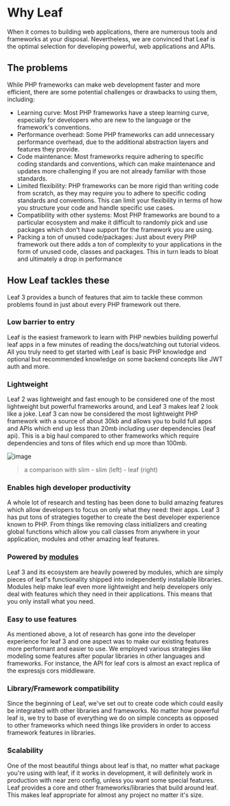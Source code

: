 # Why Leaf

When it comes to building web applications, there are numerous tools and frameworks at your disposal. Nevertheless, we are convinced that Leaf is the optimal selection for developing powerful, web applications and APIs.

## The problems

While PHP frameworks can make web development faster and more efficient, there are some potential challenges or drawbacks to using them, including:

- Learning curve: Most PHP frameworks have a steep learning curve, especially for developers who are new to the language or the framework's conventions.
- Performance overhead: Some PHP frameworks can add unnecessary performance overhead, due to the additional abstraction layers and features they provide.
- Code maintenance: Most frameworks require adhering to specific coding standards and conventions, which can make maintenance and updates more challenging if you are not already familiar with those standards.
- Limited flexibility: PHP frameworks can be more rigid than writing code from scratch, as they may require you to adhere to specific coding standards and conventions. This can limit your flexibility in terms of how you structure your code and handle specific use cases.
- Compatibility with other systems: Most PHP frameworks are bound to a particular ecosystem and make it difficult to randomly pick and use packages which don't have support for the framework you are using.
- Packing a ton of unused code/packages: Just about every PHP framework out there adds a ton of complexity to your applications in the form of unused code, classes and packages. This in turn leads to bloat and ultimately a drop in performance

## How Leaf tackles these

Leaf 3 provides a bunch of features that aim to tackle these common problems found in just about every PHP framework out there.

### Low barrier to entry

Leaf is the easiest framework to learn with PHP newbies building powerful leaf apps in a few minutes of reading the docs/watching out tutorial videos. All you truly need to get started with Leaf is basic PHP knowledge and optional but recommended knowledge on some backend concepts like JWT auth and more.

### Lightweight

Leaf 2 was lightweight and fast enough to be considered one of the most lightweight but powerful frameworks around, and Leaf 3 makes leaf 2 look like a joke. Leaf 3 can now be considered the most lightweight PHP framework with a source of about 30kb and allows you to build full apps and APIs which end up less than 20mb including user dependencies (leaf api). This is a big haul compared to other frameworks which require dependencies and tons of files which end up more than 100mb.

![image](https://user-images.githubusercontent.com/26604242/146754044-4c71c4ec-7b37-4c85-9c8b-56e8c2b54831.png)

> a comparison with slim - slim (left) - leaf (right)

### Enables high developer productivity

A whole lot of research and testing has been done to build amazing features which allow developers to focus on only what they need: their apps. Leaf 3 has put tons of strategies together to create the best developer experience known to PHP. From things like removing class initializers and creating global functions which allow you call classes from anywhere in your application, modules and other amazing leaf features.

### Powered by [modules](/modules/)

Leaf 3 and its ecosystem are heavily powered by modules, which are simply pieces of leaf's functionality shipped into independently installable libraries. Modules help make leaf even more lightweight and help developers only deal with features which they need in their applications. This means that you only install what you need.

### Easy to use features

As mentioned above, a lot of research has gone into the developer experience for leaf 3 and one aspect was to make our existing features more performant and easier to use. We employed various strategies like modeling some features after popular libraries in other languages and frameworks. For instance, the API for leaf cors is almost an exact replica of the expressjs cors middleware.

### Library/Framework compatibility

Since the beginning of Leaf, we've set out to create code which could easily be integrated with other libraries and frameworks. No matter how powerful leaf is, we try to base of everything we do on simple concepts as opposed to other frameworks which need things like providers in order to access framework features in libraries.

### Scalability

One of the most beautiful things about leaf is that, no matter what package you're using with leaf, if it works in development, it will definitely work in production with near zero config, unless you want some special features. Leaf provides a core and other frameworks/libraries that build around leaf. This makes leaf appropriate for almost any project no matter it's size.
